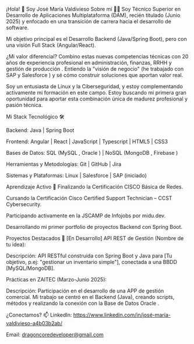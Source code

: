 ¡Hola! 👋 Soy José María Valdivieso
Sobre mí 👨‍💻
Soy Técnico Superior en Desarrollo de Aplicaciones Multiplataforma (DAM), recién titulado (Junio 2025)  y enfocado en una transición de carrera hacia el desarrollo de software.


Mi objetivo principal es el Desarrollo Backend (Java/Spring Boot), pero con una visión Full Stack (Angular/React).

¿Mi valor diferencial? Combino estas nuevas competencias técnicas con 20 años de experiencia profesional en administración, finanzas, RRHH y gestión de producción . Entiendo la "visión de negocio" (he trabajado con SAP y Salesforce ) y sé cómo construir soluciones que aportan valor real.





Soy un entusiasta de Linux y la Ciberseguridad, y estoy complementando activamente mi formación en este campo. Estoy buscando mi primera gran oportunidad para aportar esta combinación única de madurez profesional y pasión técnica.




Mi Stack Tecnológico 🛠️

Backend: Java  | Spring Boot 





Frontend: Angular  | React | JavaScript  | Typescript | HTML5  | CSS3 




Bases de Datos: SQL (MySQL , Oracle ) | NoSQL (MongoDB , Firebase )






Herramientas y Metodologías: Git  | GitHub  | Jira 






Sistemas y Plataformas: Linux  | Salesforce  | SAP (iniciado) 





Aprendizaje Activo 🌱
Finalizando la Certificación CISCO Básica de Redes.

Cursando la Certificación Cisco Certified Support Technician – CCST Cybersecurity.

Participando activamente en la JSCAMP de Infojobs por midu.dev.

Desarrollando mi primer portfolio de proyectos Backend con Spring Boot.

Proyectos Destacados 🚀
[En Desarrollo] API REST de Gestión (Nombre de tu idea):

Descripción: API RESTful construida con Spring Boot y Java para [Tu objetivo, p.ej: "gestionar un inventario simple"], conectada a una BBDD [MySQL/MongoDB].

Prácticas en ZAITEC (Marzo-Junio 2025):

Descripción: Participación en el desarrollo de una APP de gestión comercial. Mi trabajo se centró en el Backend (Java), creando scripts, métodos y realizando la conexión con la Base de Datos Oracle .

¿Conectamos? 📫
LinkedIn: https://www.linkedin.com/in/josé-maría-valdivieso-a4b03b2ab/

Email: dragoncoredeveloper@gmail.com
